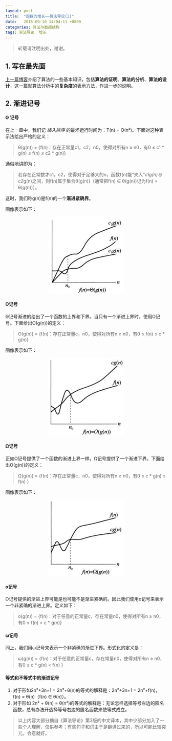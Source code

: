 ```yaml
---
layout: post
title:  "函数的增长——算法导论(2)"
date:   2015-09-10 14:04:11 +0800
categories: 算法与数据结构
tags: 算法导论  增长
---
```


> 转载请注明出处，谢谢。

## 1. 写在最先面

[上一篇博客](http://dongkuo.github.io/2015/09/05/%E7%AE%97%E6%B3%95%E5%9F%BA%E7%A1%80.html)介绍了算法的一些基本知识，包括**算法的证明**、**算法的分析**、**算法的设计**，这一篇就算法分析中的**复杂度**的表示方法，作进一步的说明。

## 2. 渐进记号

#### Θ 记号

在上一章中，我们记 *插入排序* 的最坏运行时间为：T(n) = Θ(n²)。下面对这种表示法给出严格的定义：

> θ(g(n)) = {f(n)：存在正常量c1，c2，n0，使得对所有n ≥ n0，有0 ≤ c1 \* g(n) ≤ f(n) ≤ c2 \* g(n)}

通俗地讲即为：

> 若存在正常数才c1，c2，使得对于足够大的n，函数f(n)能“夹入”c1*g(n)与c2*g(n)之间，则f(n)属于集合θ(g(n))（通常把f(n) ∈ θ(g(n))记为f(n) = θ(g(n))）。

这时，我们称g(n)是f(n)的一个**渐进紧确界**。

图像表示如下：

<center>
    <p>
        <img src="/images/函数的增长_img1.png"/>
    </p>
</center>

#### Ο记号

Θ记号渐进的给出了一个函数的上界和下界。当只有一个渐进上界时，使用Ο记号。下面给出Ο(g(n))的定义：

> Ο(g(n)) = {f(n)：存在正常量c，n0，使得对所有n ≥ n0，有0 ≤ f(n) ≤ c * g(n)}

图像表示如下：

<center>
    <p>
        <img src="/images/函数的增长_img2.png"/>
    </p>
</center>

#### Ω记号

正如Ο记号提供了一个函数的渐进上界一样，Ω记号提供了一个渐进下界。下面给出Ο(g(n))的定义：

> Ω(g(n)) = {f(n)：存在正常量c，n0，使得对所有n ≥ n0，有0 ≤ c * g(n) ≤ f(n) }

图像表示如下：

<center>
    <p>
        <img src="/images/函数的增长_img3.png"/>
    </p>
</center>

#### ο记号

Ο记号提供的渐进上界可能是也可能不是渐进紧确的。因此我们使用ο记号来表示一个非紧确的渐进上界。定义如下：

> ο(g(n)) = {f(n)：对于任意的正常量c，存在常量n0，使得对所有n ≥ n0，有0  ≤ f(n) < c * g(n)}

#### ω记号

同上，我们用ω记号来表示一个非紧确的渐进下界。形式化的定义是：

> ω(g(n)) = {f(n)：对于任意的正常量c，存在常量n0，使得对所有n ≥ n0，有0 ≤ c * g(n) < f(n) }

#### 等式和不等式中的渐进记号

1. 对于形如2n²+3n+1 = 2n²+θ(n)的等式的解释是：2n²+3n+1 = 2n²+f(n)，f(n) = θ(n)（f(n)  ∈ θ(n)）。
2. 对于形如 2n² + θ(n) = θ(n²)的等式的解释是：无论怎样选择等号左边的匿名函数，总有办法开选择等号右边的匿名函数来使等式成立。

> 以上内容大部分摘自《算法导论》第3版的中文译本，其中少部分加入了一些个人理解，仅供参考；有些句子和词由于是翻译过来的，所以可能比较突兀，会意就好。
